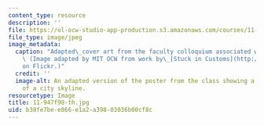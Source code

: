 ```yaml
---
content_type: resource
description: ''
file: https://ol-ocw-studio-app-production.s3.amazonaws.com/courses/11-947-imaging-the-city-the-place-of-media-in-city-design-and-development-fall-1998/b38fe7bee866e1a2a39803036b00cf8c_11-947f98-th.jpg
file_type: image/jpeg
image_metadata:
  caption: "Adapted\_cover art from the faculty colloquium associated with the class.\
    \ (Image adapted by MIT OCW from work by\_[Stuck in Customs](http://flickr.com/photos/stuckincustoms/)\_\
    on Flickr.)"
  credit: ''
  image-alt: An adapted version of the poster from the class showing a photograph
    of a city skyline.
resourcetype: Image
title: 11-947f98-th.jpg
uid: b38fe7be-e866-e1a2-a398-03036b00cf8c
---
```

